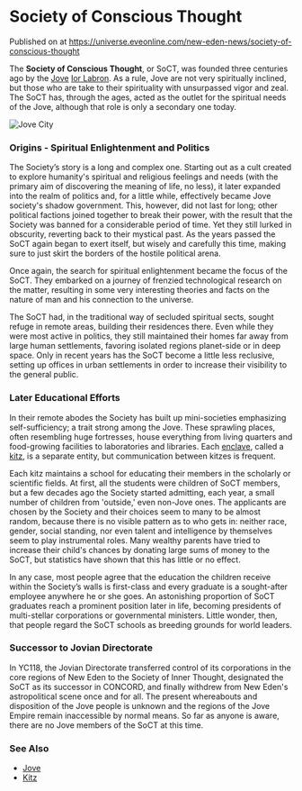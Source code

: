 # Society of Conscious Thought
Published on  at https://universe.eveonline.com/new-eden-news/society-of-conscious-thought

The **Society of Conscious Thought**, or SoCT, was founded three centuries ago by the [Jove](6xoRWydZHCG4nplVmqXV9G) [Ior Labron](ior-labron). As a rule, Jove are not very spiritually inclined, but those who are take to their spirituality with unsurpassed vigor and zeal. The SoCT has, through the ages, acted as the outlet for the spiritual needs of the Jove, although that role is only a secondary one today.

![Jove City](http://wiki.eve-inspiracy.com/images/3/3c/Jovecity2.jpg "Kitz")

### Origins - Spiritual Enlightenment and Politics 
The Society’s story is a long and complex one. Starting out as a cult created to explore humanity's spiritual and religious feelings and needs (with the primary aim of discovering the meaning of life, no less), it later expanded into the realm of politics and, for a little while, effectively became Jove society's shadow government. This, however, did not last for long; other political factions joined together to break their power, with the result that the Society was banned for a considerable period of time. Yet they still lurked in obscurity, reverting back to their mystical past. As the years passed the SoCT again began to exert itself, but wisely and carefully this time, making sure to just skirt the borders of the hostile political arena.

Once again, the search for spiritual enlightenment became the focus of the SoCT.  They embarked on a journey of frenzied technological research on the matter, resulting in some very interesting theories and facts on the nature of man and his connection to the universe.

The SoCT had, in the traditional way of secluded spiritual sects, sought refuge in remote areas, building their residences there. Even while they were most active in politics, they still maintained their homes far away from large human settlements, favoring isolated regions planet-side or in deep space. Only in recent years has the SoCT become a little less reclusive, setting up offices in urban settlements in order to increase their visibility to the general public.


### Later Educational Efforts 
In their remote abodes the Society has built up mini-societies emphasizing self-sufficiency; a trait strong among the Jove. These sprawling places, often resembling huge fortresses, house everything from living quarters and food-growing facilities to laboratories and libraries. Each [enclave](6O4LgrjkJx4ImQPYzjqPtV), called a [kitz](4Sgvr2KzwFRAX0nwKpGNSW), is a separate entity, but communication between kitzes is frequent.

Each kitz maintains a school for educating their members in the scholarly or scientific fields. At first, all the students were children of SoCT members, but a few decades ago the Society started admitting, each year, a small number of children from 'outside,' even non-Jove ones. The applicants are chosen by the Society and their choices seem to many to be almost random, because there is no visible pattern as to who gets in: neither race, gender, social standing, nor even talent and intelligence by themselves seem to play instrumental roles. Many wealthy parents have tried to increase their child's chances by donating large sums of money to the SoCT, but statistics have shown that this has little or no effect.

In any case, most people agree that the education the children receive within the Society’s walls is first-class and every graduate is a sought-after employee anywhere he or she goes. An astonishing proportion of SoCT graduates reach a prominent position later in life, becoming presidents of multi-stellar corporations or governmental ministers. Little wonder, then, that people regard the SoCT schools as breeding grounds for world leaders.

### Successor to Jovian Directorate

In YC118, the Jovian Directorate transferred control of its corporations in the core regions of New Eden to the Society of Inner Thought, designated the SoCT as its successor in CONCORD, and finally withdrew from New Eden's astropolitical scene once and for all. The present whereabouts and disposition of the Jove people is unknown and the regions of the Jove Empire remain inaccessible by normal means. So far as anyone is aware, there are no Jove members of the SoCT at this time.


### See Also 
* [Jove](6xoRWydZHCG4nplVmqXV9G)
* [Kitz](4Sgvr2KzwFRAX0nwKpGNSW)

